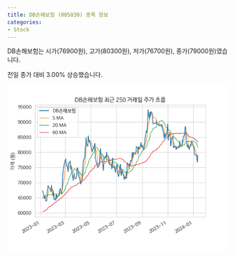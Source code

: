 ```yaml
---
title: DB손해보험 (005830) 종목 정보
categories:
- Stock
---
```


DB손해보험는 시가(76900원), 고가(80300원), 저가(76700원), 종가(79000원)였습니다.

전일 종가 대비 3.00% 상승했습니다.

<!-- more -->

![005830](/assets/images/stock/005830.png)